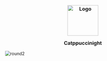 <!-- panvimdoc-ignore-start -->

<h3 align="center">
    <img src="https://raw.githubusercontent.com/catppuccin/catppuccin/main/assets/logos/exports/1544x1544_circle.png" width="100" alt="Logo"/><br/>
    <img src="https://raw.githubusercontent.com/catppuccin/catppuccin/main/assets/misc/transparent.png" height="30" width="0px"/>
    Catppuccinight
    <img src="https://raw.githubusercontent.com/catppuccin/catppuccin/main/assets/misc/transparent.png" height="30" width="0px"/>
</h3>

![round2](https://github.com/m4xshen/catppuccinight.nvim/assets/74842863/62e00c06-08df-403d-8352-e1976f8a1a94)
